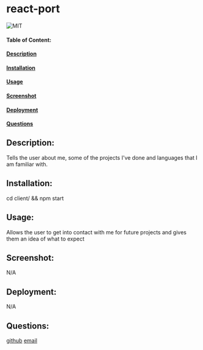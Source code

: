 # react-port
![MIT](https://img.shields.io/badge/License-MIT-blue)

#### Table of Content:
#### [Description](#description)
#### [Installation](#installation)
#### [Usage](#usage)
#### [Screenshot](#screeshot)
#### [Deployment](#deployment)
#### [Questions](#questions)

## Description:
Tells the user about me, some of the projects I've done and languages that I am familiar with.

## Installation:
cd client/ && npm start

## Usage:
Allows the user to get into contact with me for future projects and gives them an idea of what to expect

## Screenshot:
N/A

## Deployment:
N/A

## Questions:
[github](https://github.com/https://github.com/Slimshady079/React-Porfolio)
[email](mailto:maximiliangibes@gmail.com)

